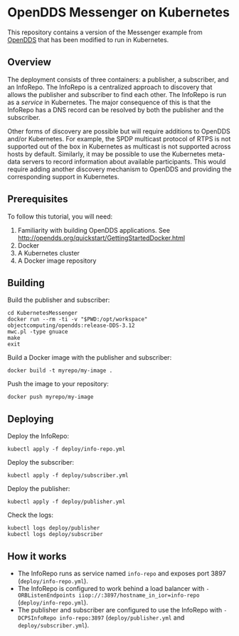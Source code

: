 # OpenDDS Messenger on Kubernetes

This repository contains a version of the Messenger example from [OpenDDS](http://github.com/objectcomputing/OpenDDS) that has been modified to run in Kubernetes.

## Overview

The deployment consists of three containers:  a publisher, a subscriber, and an InfoRepo.
The InfoRepo is a centralized approach to discovery that allows the publisher and subscriber to find each other.
The InfoRepo is run as a *service* in Kubernetes.
The major consequence of this is that the InfoRepo has a DNS record can be resolved by both the publisher and the subscriber.

Other forms of discovery are possible but will require additions to OpenDDS and/or Kubernetes.
For example, the SPDP multicast protocol of RTPS is not supported out of the box in Kubernetes as multicast is not supported across hosts by default.
Similarly, it may be possible to use the Kubernetes meta-data servers to record information about available participants.
This would require adding another discovery mechanism to OpenDDS and providing the corresponding support in Kubernetes.

## Prerequisites

To follow this tutorial, you will need:

1. Familiarity with building OpenDDS applications.  See <http://opendds.org/quickstart/GettingStartedDocker.html>
2. Docker
2. A Kubernetes cluster
3. A Docker image repository

## Building

Build the publisher and subscriber:

    cd KubernetesMessenger
    docker run --rm -ti -v "$PWD:/opt/workspace" objectcomputing/opendds:release-DDS-3.12
    mwc.pl -type gnuace
    make
    exit

Build a Docker image with the publisher and subscriber:

    docker build -t myrepo/my-image .

Push the image to your repository:

    docker push myrepo/my-image

## Deploying

Deploy the InfoRepo:

    kubectl apply -f deploy/info-repo.yml
    
Deploy the subscriber:

    kubectl apply -f deploy/subscriber.yml
    
Deploy the publisher:

    kubectl apply -f deploy/publisher.yml
    
Check the logs:

    kubectl logs deploy/publisher
    kubectl logs deploy/subscriber
    
## How it works

* The InfoRepo runs as service named `info-repo` and exposes port 3897 (`deploy/info-repo.yml`).
* The InfoRepo is configured to work behind a load balancer with `-ORBListenEndpoints iiop://:3897/hostname_in_ior=info-repo` (`deploy/info-repo.yml`).
* The publisher and subscriber are configured to use the InfoRepo with `-DCPSInfoRepo info-repo:3897` (`deploy/publisher.yml` and `deploy/subscriber.yml`).



